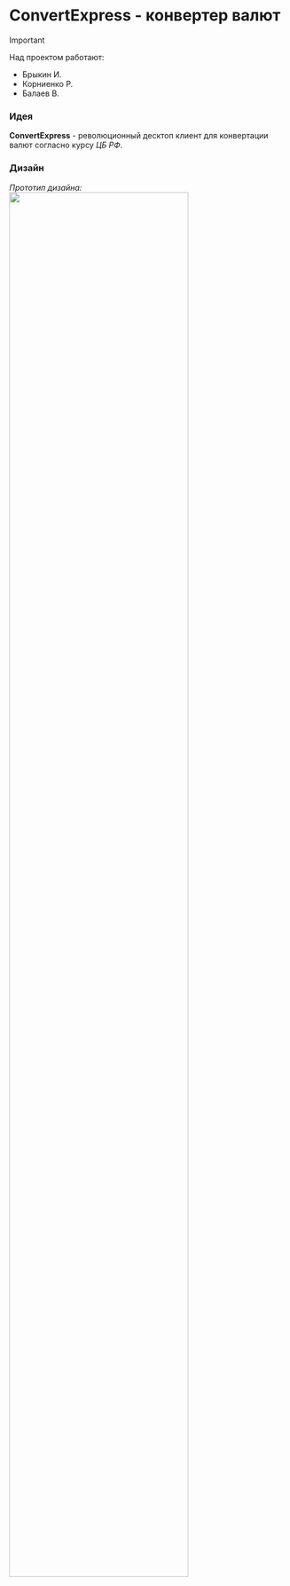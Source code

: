 # ConvertExpress - конвертер валют
> [!IMPORTANT]
> Над проектом работают:  
> - Брыкин И.
> - Корниенко Р.
> - Балаев В.
### Идея
**ConvertExpress** - революционный десктоп клиент для конвертации валют согласно курсу *ЦБ РФ*.
### Дизайн
*Прототип дизайна:*  
<img src="https://github.com/XISEL/convertExpress/assets/74312039/8553d620-e2a5-4198-9ab9-23938b9eab06" width="80%">


